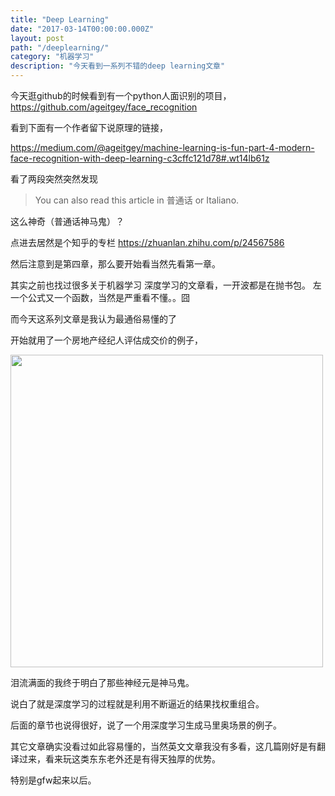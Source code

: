```yaml
---
title: "Deep Learning"
date: "2017-03-14T00:00:00.000Z"
layout: post
path: "/deeplearning/"
category: "机器学习"
description: "今天看到一系列不错的deep learning文章"
---
```


今天逛github的时候看到有一个python人面识别的项目，https://github.com/ageitgey/face_recognition  

看到下面有一个作者留下说原理的链接，

https://medium.com/@ageitgey/machine-learning-is-fun-part-4-modern-face-recognition-with-deep-learning-c3cffc121d78#.wt14lb61z

看了两段突然突然发现 
> You can also read this article in 普通话 or Italiano.

这么神奇（普通话神马鬼）？

点进去居然是个知乎的专栏  https://zhuanlan.zhihu.com/p/24567586

然后注意到是第四章，那么要开始看当然先看第一章。

其实之前也找过很多关于机器学习 深度学习的文章看，一开波都是在抛书包。 左一个公式又一个函数，当然是严重看不懂。。囧 

而今天这系列文章是我认为最通俗易懂的了

开始就用了一个房地产经纪人评估成交价的例子，

<img style="width:500px;" src="http://pic1.zhimg.com/v2-4dbfbefa401ab23b782211d214cf5b38_b.jpg" data-rawwidth="895" data-rawheight="775" class="origin_image zh-lightbox-thumb" width="895" data-original="http://pic1.zhimg.com/v2-4dbfbefa401ab23b782211d214cf5b38_r.jpg"/>

泪流满面的我终于明白了那些神经元是神马鬼。

说白了就是深度学习的过程就是利用不断逼近的结果找权重组合。

后面的章节也说得很好，说了一个用深度学习生成马里奥场景的例子。

其它文章确实没看过如此容易懂的，当然英文文章我没有多看，这几篇刚好是有翻译过来，看来玩这类东东老外还是有得天独厚的优势。 

特别是gfw起来以后。








